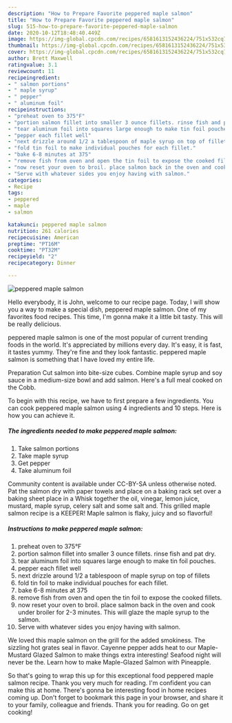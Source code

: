 ```yaml
---
description: "How to Prepare Favorite peppered maple salmon"
title: "How to Prepare Favorite peppered maple salmon"
slug: 515-how-to-prepare-favorite-peppered-maple-salmon
date: 2020-10-12T18:48:40.449Z
image: https://img-global.cpcdn.com/recipes/6581613152436224/751x532cq70/peppered-maple-salmon-recipe-main-photo.jpg
thumbnail: https://img-global.cpcdn.com/recipes/6581613152436224/751x532cq70/peppered-maple-salmon-recipe-main-photo.jpg
cover: https://img-global.cpcdn.com/recipes/6581613152436224/751x532cq70/peppered-maple-salmon-recipe-main-photo.jpg
author: Brett Maxwell
ratingvalue: 3.1
reviewcount: 11
recipeingredient:
- " salmon portions"
- " maple syrup"
- " pepper"
- " aluminum foil"
recipeinstructions:
- "preheat oven to 375°F"
- "portion salmon fillet into smaller 3 ounce fillets. rinse fish and pat dry."
- "tear aluminum foil into squares large enough to make tin foil pouches."
- "pepper each fillet well"
- "next drizzle around 1/2 a tablespoon of maple syrup on top of fillets"
- "fold tin foil to make individual pouches for each fillet."
- "bake 6-8 minutes at 375"
- "remove fish from oven and open the tin foil to expose the cooked fillets."
- "now reset your oven to broil. place salmon back in the oven and cook under broiler for 2-3 minutes.  This will glaze the maple syrup to the salmon."
- "Serve with whatever sides you enjoy having with salmon."
categories:
- Recipe
tags:
- peppered
- maple
- salmon

katakunci: peppered maple salmon 
nutrition: 261 calories
recipecuisine: American
preptime: "PT16M"
cooktime: "PT32M"
recipeyield: "2"
recipecategory: Dinner

---
```



![peppered maple salmon](https://img-global.cpcdn.com/recipes/6581613152436224/751x532cq70/peppered-maple-salmon-recipe-main-photo.jpg)

Hello everybody, it is John, welcome to our recipe page. Today, I will show you a way to make a special dish, peppered maple salmon. One of my favorites food recipes. This time, I'm gonna make it a little bit tasty. This will be really delicious.

peppered maple salmon is one of the most popular of current trending foods in the world. It's appreciated by millions every day. It's easy, it is fast, it tastes yummy. They're fine and they look fantastic. peppered maple salmon is something that I have loved my entire life.

Preparation Cut salmon into bite-size cubes. Combine maple syrup and soy sauce in a medium-size bowl and add salmon. Here&#39;s a full meal cooked on the Cobb.


To begin with this recipe, we have to first prepare a few ingredients. You can cook peppered maple salmon using 4 ingredients and 10 steps. Here is how you can achieve it.

<!--inarticleads1-->

##### The ingredients needed to make peppered maple salmon:

1. Take  salmon portions
1. Take  maple syrup
1. Get  pepper
1. Take  aluminum foil


Community content is available under CC-BY-SA unless otherwise noted. Pat the salmon dry with paper towels and place on a baking rack set over a baking sheet place in a Whisk together the oil, vinegar, lemon juice, mustard, maple syrup, celery salt and some salt and. This grilled maple salmon recipe is a KEEPER! Maple salmon is flaky, juicy and so flavorful! 

<!--inarticleads2-->

##### Instructions to make peppered maple salmon:

1. preheat oven to 375°F
1. portion salmon fillet into smaller 3 ounce fillets. rinse fish and pat dry.
1. tear aluminum foil into squares large enough to make tin foil pouches.
1. pepper each fillet well
1. next drizzle around 1/2 a tablespoon of maple syrup on top of fillets
1. fold tin foil to make individual pouches for each fillet.
1. bake 6-8 minutes at 375
1. remove fish from oven and open the tin foil to expose the cooked fillets.
1. now reset your oven to broil. place salmon back in the oven and cook under broiler for 2-3 minutes.  This will glaze the maple syrup to the salmon.
1. Serve with whatever sides you enjoy having with salmon.


We loved this maple salmon on the grill for the added smokiness. The sizzling hot grates seal in flavor. Cayenne pepper adds heat to our Maple-Mustard Glazed Salmon to make things extra interesting! Seafood night will never be the. Learn how to make Maple-Glazed Salmon with Pineapple. 

So that's going to wrap this up for this exceptional food peppered maple salmon recipe. Thank you very much for reading. I'm confident you can make this at home. There's gonna be interesting food in home recipes coming up. Don't forget to bookmark this page in your browser, and share it to your family, colleague and friends. Thank you for reading. Go on get cooking!
